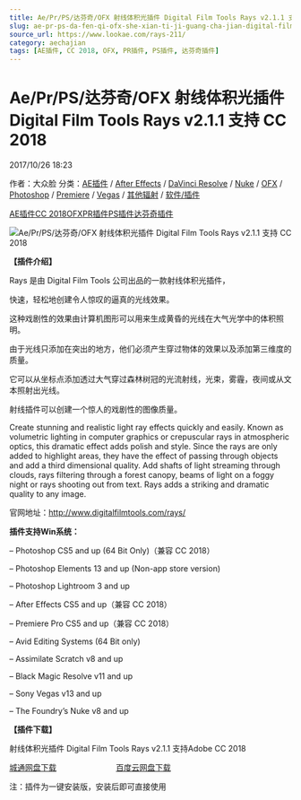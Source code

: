 ```yaml
---
title: Ae/Pr/PS/达芬奇/OFX 射线体积光插件 Digital Film Tools Rays v2.1.1 支持 CC 2018
slug: ae-pr-ps-da-fen-qi-ofx-she-xian-ti-ji-guang-cha-jian-digital-film-tools-rays-v2-1-1-zhi-chi-cc-2018
source_url: https://www.lookae.com/rays-211/
category: aechajian
tags: [AE插件, CC 2018, OFX, PR插件, PS插件, 达芬奇插件]
---
```

# Ae/Pr/PS/达芬奇/OFX 射线体积光插件 Digital Film Tools Rays v2.1.1 支持 CC 2018

2017/10/26 18:23

作者：大众脸
分类：[AE插件](https://www.lookae.com/after-effects/aechajian/) / [After Effects](https://www.lookae.com/after-effects/) / [DaVinci Resolve](https://www.lookae.com/qitarjcj/resolvezy/) / [Nuke](https://www.lookae.com/qitarjcj/nukezy/) / [OFX](https://www.lookae.com/qitarjcj/ofxzy/) / [Photoshop](https://www.lookae.com/qitarjcj/pszy/) / [Premiere](https://www.lookae.com/qitarjcj/premierezy/) / [Vegas](https://www.lookae.com/qitarjcj/vegaszy/) / [其他辐射](https://www.lookae.com/others/) / [软件/插件](https://www.lookae.com/qitarjcj/)

[AE插件](https://www.lookae.com/tag/ae%e6%8f%92%e4%bb%b6/)[CC 2018](https://www.lookae.com/tag/cc-2018/)[OFX](https://www.lookae.com/tag/ofx/)[PR插件](https://www.lookae.com/tag/pr%e6%8f%92%e4%bb%b6/)[PS插件](https://www.lookae.com/tag/ps%e6%8f%92%e4%bb%b6/)[达芬奇插件](https://www.lookae.com/tag/%e8%be%be%e8%8a%ac%e5%a5%87%e6%8f%92%e4%bb%b6/)

![Ae/Pr/PS/达芬奇/OFX 射线体积光插件 Digital Film Tools Rays v2.1.1 支持 CC 2018](https://www.lookae.com/wp-content/uploads/2016/08/Rays.jpg "Ae/Pr/PS/达芬奇/OFX 射线体积光插件 Digital Film Tools Rays v2.1.1 支持 CC 2018-LookAE.com")

**【插件介绍】**

Rays 是由 Digital Film Tools 公司出品的一款射线体积光插件，

快速，轻松地创建令人惊叹的逼真的光线效果。

这种戏剧性的效果由计算机图形可以用来生成黄昏的光线在大气光学中的体积照明。

由于光线只添加在突出的地方，他们必须产生穿过物体的效果以及添加第三维度的质量。

它可以从坐标点添加透过大气穿过森林树冠的光流射线，光束，雾霾，夜间或从文本照射出光线。

射线插件可以创建一个惊人的戏剧性的图像质量。

Create stunning and realistic light ray effects quickly and easily. Known as volumetric lighting in computer graphics or crepuscular rays in atmospheric optics, this dramatic effect adds polish and style. Since the rays are only added to highlight areas, they have the effect of passing through objects and add a third dimensional quality. Add shafts of light streaming through clouds, rays filtering through a forest canopy, beams of light on a foggy night or rays shooting out from text. Rays adds a striking and dramatic quality to any image.

官网地址：http://www.digitalfilmtools.com/rays/

**插件支持Win系统：**

– Photoshop CS5 and up (64 Bit Only)（兼容 CC 2018）

– Photoshop Elements 13 and up (Non-app store version)

– Photoshop Lightroom 3 and up

– After Effects CS5 and up（兼容 CC 2018）

– Premiere Pro CS5 and up（兼容 CC 2018）

– Avid Editing Systems (64 Bit only)

– Assimilate Scratch v8 and up

– Black Magic Resolve v11 and up

– Sony Vegas v13 and up

– The Foundry’s Nuke v8 and up

**【插件下载】**

射线体积光插件 Digital Film Tools Rays v2.1.1 支持Adobe CC 2018

[城通网盘下载](https://lookae.ctfile.com/fs/680462-225771276)                           [百度云网盘下载](https://pan.baidu.com/s/1hrMCYGG)

注：插件为一键安装版，安装后即可直接使用
